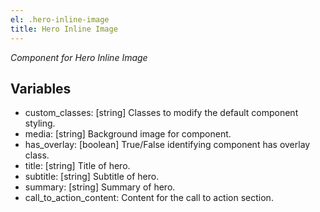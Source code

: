 ```yaml
---
el: .hero-inline-image
title: Hero Inline Image
---
```


_Component for Hero Inline Image_

## Variables

- custom_classes: [string] Classes to modify the default component styling.
- media: [string] Background image for component.
- has_overlay: [boolean] True/False identifying component has overlay class.
- title: [string] Title of hero.
- subtitle: [string] Subtitle of hero.
- summary: [string] Summary of hero.
- call_to_action_content: Content for the call to action section.
